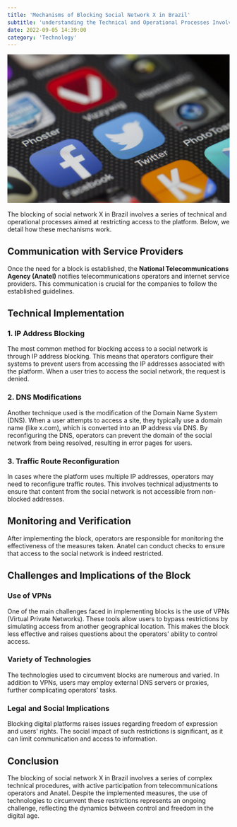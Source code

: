 ```yaml
---
title: 'Mechanisms of Blocking Social Network X in Brazil'
subtitle: 'understanding the Technical and Operational Processes Involved'
date: 2022-09-05 14:39:00
category: 'Technology'
---
```


![Phone with twitter and facebook icons](/assets/blog/mechanisms-of-blocking-social-network-x-in-brazil/twitter.jpg)

The blocking of social network X in Brazil involves a series of technical and operational processes aimed at restricting access to the platform. Below, we detail how these mechanisms work.

## Communication with Service Providers

Once the need for a block is established, the **National Telecommunications Agency (Anatel)** notifies telecommunications operators and internet service providers. This communication is crucial for the companies to follow the established guidelines.

## Technical Implementation

### 1. IP Address Blocking

The most common method for blocking access to a social network is through IP address blocking. This means that operators configure their systems to prevent users from accessing the IP addresses associated with the platform. When a user tries to access the social network, the request is denied.

### 2. DNS Modifications

Another technique used is the modification of the Domain Name System (DNS). When a user attempts to access a site, they typically use a domain name (like x.com), which is converted into an IP address via DNS. By reconfiguring the DNS, operators can prevent the domain of the social network from being resolved, resulting in error pages for users.

### 3. Traffic Route Reconfiguration

In cases where the platform uses multiple IP addresses, operators may need to reconfigure traffic routes. This involves technical adjustments to ensure that content from the social network is not accessible from non-blocked addresses.

## Monitoring and Verification

After implementing the block, operators are responsible for monitoring the effectiveness of the measures taken. Anatel can conduct checks to ensure that access to the social network is indeed restricted.

## Challenges and Implications of the Block

### Use of VPNs

One of the main challenges faced in implementing blocks is the use of VPNs (Virtual Private Networks). These tools allow users to bypass restrictions by simulating access from another geographical location. This makes the block less effective and raises questions about the operators' ability to control access.

### Variety of Technologies

The technologies used to circumvent blocks are numerous and varied. In addition to VPNs, users may employ external DNS servers or proxies, further complicating operators' tasks.

### Legal and Social Implications

Blocking digital platforms raises issues regarding freedom of expression and users' rights. The social impact of such restrictions is significant, as it can limit communication and access to information.

## Conclusion

The blocking of social network X in Brazil involves a series of complex technical procedures, with active participation from telecommunications operators and Anatel. Despite the implemented measures, the use of technologies to circumvent these restrictions represents an ongoing challenge, reflecting the dynamics between control and freedom in the digital age.